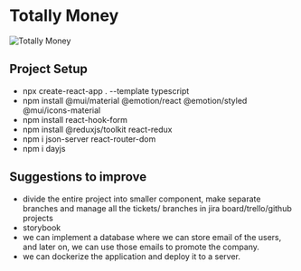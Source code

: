 # Totally Money

![Totally Money](https://dev-to-uploads.s3.amazonaws.com/uploads/articles/hcdxehiu7mnffv4boveq.png)

## Project Setup

* npx create-react-app . --template typescript
* npm install @mui/material @emotion/react @emotion/styled @mui/icons-material
* npm install react-hook-form
* npm install @reduxjs/toolkit react-redux
* npm i json-server react-router-dom
* npm i dayjs

## Suggestions to improve

* divide the entire project into smaller component, make separate branches and manage all the tickets/ branches in jira board/trello/github projects
* storybook
* we can implement a database where we can store email of the users, and later on, we can use those emails to promote the company.
* we can dockerize the application and deploy it to a server.
